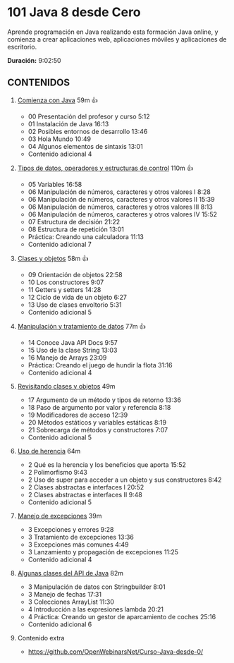 # 101 Java 8 desde Cero

Aprende programación en Java realizando esta formación Java online, y comienza a crear aplicaciones web, aplicaciones móviles y aplicaciones de escritorio.

**Duración:** 9:02:50

## CONTENIDOS 
  
1. [Comienza con Java](101_Java_8_desde_Cero/01_Comienza_con_Java.md) 59m :+1:
   * 00 Presentación del profesor y curso 5:12 
   * 01 Instalación de Java 16:13 
   * 02 Posibles entornos de desarrollo 13:46 
   * 03 Hola Mundo 10:49 
   * 04 Algunos elementos de sintaxis 13:01 
   * Contenido adicional 4

2. [Tipos de datos, operadores y estructuras de control](101_Java_8_desde_Cero/02_Tipos_de_datos_operadores_y_estructuras_de_control.md) 110m :+1:
   * 05 Variables 16:58 
   * 06 Manipulación de números, caracteres y otros valores I 8:28 
   * 06 Manipulación de números, caracteres y otros valores II 15:39 
   * 06 Manipulación de números, caracteres y otros valores III 8:13 
   * 06 Manipulación de números, caracteres y otros valores IV 15:52 
   * 07 Estructura de decisión 21:22 
   * 08 Estructura de repetición 13:01 
   * Práctica: Creando una calculadora 11:13 
   * Contenido adicional  7
   
3. [Clases y objetos](101_Java_8_desde_Cero/03_Clases_y_objetos.md) 58m :+1:
   * 09 Orientación de objetos 22:58 
   * 10 Los constructores 9:07 
   * 11 Getters y setters 14:28 
   * 12 Ciclo de vida de un objeto 6:27 
   * 13 Uso de clases envoltorio 5:31 
   * Contenido adicional 5

4. [Manipulación y tratamiento de datos](101_Java_8_desde_Cero/04_Manipulacion_y_tratamiento_de_datos.md) 77m :+1:
   * 14 Conoce Java API Docs 9:57 
   * 15 Uso de la clase String 13:03 
   * 16 Manejo de Arrays 23:09 
   * Práctica: Creando el juego de hundir la flota 31:16 
   * Contenido adicional 4

5. [Revisitando clases y objetos](101_Java_8_desde_Cero/05_Revisitando_clases_y_objetos.md) 49m
   * 17 Argumento de un método y tipos de retorno 13:36 
   * 18 Paso de argumento por valor y referencia 8:18 
   * 19 Modificadores de acceso 12:39 
   * 20 Métodos estáticos y variables estáticas 8:19 
   * 21 Sobrecarga de métodos y constructores 7:07 
   * Contenido adicional 5

6. [Uso de herencia](101_Java_8_desde_Cero/06_Uso_de_herencia.md) 64m
   * 2 Qué es la herencia y los beneficios que aporta 15:52 
   * 2 Polimorfismo 9:43 
   * 2 Uso de super para acceder a un objeto y sus constructores 8:42 
   * 2 Clases abstractas e interfaces I 20:52 
   * 2 Clases abstractas e interfaces II 9:48 
   * Contenido adicional 5
   
7. [Manejo de excepciones](101_Java_8_desde_Cero/07_Manejo_de_excepciones.md) 39m
   * 3 Excepciones y errores 9:28 
   * 3 Tratamiento de excepciones 13:36 
   * 3 Excepciones más comunes 4:49 
   * 3 Lanzamiento y propagación de excepciones 11:25 
   * Contenido adicional 4
   
8. [Algunas clases del API de Java](101_Java_8_desde_Cero/08_Algunas_clases_del_API_de_Java.md) 82m
   * 3 Manipulación de datos con Stringbuilder 8:01 
   * 3 Manejo de fechas 17:31 
   * 3 Colecciones ArrayList 11:30 
   * 4 Introducción a las expresiones lambda 20:21 
   * 4 Práctica: Creando un gestor de aparcamiento de coches 25:16 
   * Contenido adicional 6
   
9. Contenido extra
   * https://github.com/OpenWebinarsNet/Curso-Java-desde-0/
